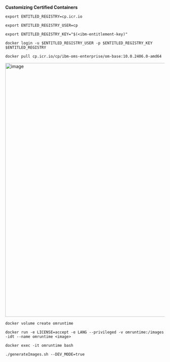 **Customizing Certified Containers**

```CMD
export ENTITLED_REGISTRY=cp.icr.io 
```
```CMD
export ENTITLED_REGISTRY_USER=cp
```
```CMD
export ENTITLED_REGISTRY_KEY="$(<ibm-entitlement-key)"
```
```CMD
docker login -u $ENTITLED_REGISTRY_USER -p $ENTITLED_REGISTRY_KEY $ENTITLED_REGISTRY
```

```CMD
docker pull cp.icr.io/cp/ibm-oms-enterprise/om-base:10.0.2406.0-amd64
```
<img width="803" alt="image" src="https://github.com/codersyacht/Public/assets/128015499/89fde1cb-1855-4381-9a56-4d2b63287e8f">


```CMD
docker volume create omruntime
```
```CMD
docker run -e LICENSE=accept -e LANG --privileged -v omruntime:/images  -idt --name omruntime <image>
```
```CMD
docker exec -it omruntime bash
```
```CMD
./generateImages.sh --DEV_MODE=true
```

